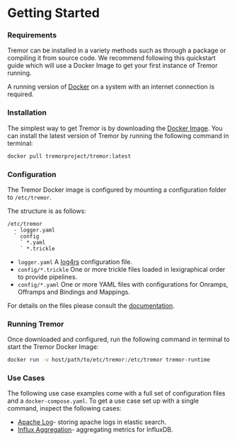 # Getting Started

### Requirements

Tremor can be installed in a variety methods such as through a package or compiling it from source code. We recommend following this quickstart guide which will use a Docker Image to get your first instance of Tremor running.

A running version of [Docker](https://docker.io) on a system with an internet connection is required.

### Installation

The simplest way to get Tremor is by downloading the [Docker Image](https://hub.docker.com/r/tremorproject/tremor). You can install the latest version of Tremor by running the following command in terminal:

```bash
docker pull tremorproject/tremor:latest
```

### Configuration

The Tremor Docker image is configured by mounting a configuration folder to `/etc/tremor`.

The structure is as follows:

```text
/etc/tremor
  - logger.yaml
  ` config
    ` *.yaml
    ` *.trickle
```

* `logger.yaml` A [log4rs](https://docs.rs/log4rs/#examples) configuration file.
* `config/*.trickle` One or more trickle files loaded in lexigraphical order to provide pipelines.
* `config/*.yaml` One or more YAML files with configurations for Onramps, Offramps and Bindings and Mappings.

For details on the files please consult the [documentation](./operations/configuration).

### Running Tremor

Once downloaded and configured, run the following command in terminal to start the Tremor Docker Image:

```bash
docker run -v host/path/to/etc/tremor:/etc/tremor tremor-runtime
```

### Use Cases

The following use case examples come with a full set of configuration files and a `docker-compose.yaml`. To get a use case set up with a single command, inspect the following cases:

* [Apache Log](./recipes/10_logstash/index.md)- storing apache logs in elastic search.
* [Influx Aggregation](./recipes/11_influx/index.md)- aggregating metrics for InfluxDB.
